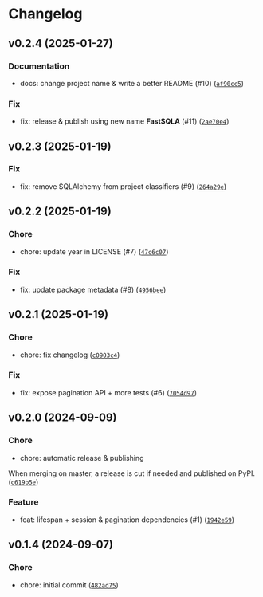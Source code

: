 # Changelog

## v0.2.4 (2025-01-27)

### Documentation

* docs: change project name &amp; write a better README (#10) ([`af90cc5`](https://github.com/hadrien/FastSQLA/commit/af90cc5d8451f7184e40c30e942ef5ae43cfc888))

### Fix

* fix: release &amp; publish using new name **FastSQLA** (#11) ([`2ae70e4`](https://github.com/hadrien/FastSQLA/commit/2ae70e42a993d3a351c78fb43fd213f27ea88750))

## v0.2.3 (2025-01-19)

### Fix

* fix: remove SQLAlchemy from project classifiers (#9) ([`264a29e`](https://github.com/hadrien/FastSQLA/commit/264a29e3843c2547716a3d670452bdf837911133))

## v0.2.2 (2025-01-19)

### Chore

* chore: update year in LICENSE (#7) ([`47c6c07`](https://github.com/hadrien/FastSQLA/commit/47c6c07d302f60fc568a11b3ff9897ee74975685))

### Fix

* fix: update package metadata (#8) ([`4956bee`](https://github.com/hadrien/FastSQLA/commit/4956bee5b0a002bf20229026b8cb3701768ae72c))

## v0.2.1 (2025-01-19)

### Chore

* chore: fix changelog ([`c0903c4`](https://github.com/hadrien/FastSQLA/commit/c0903c437a38db953dada3cf51ff8b7f6fe6c80c))

### Fix

* fix: expose pagination API + more tests (#6) ([`7054d97`](https://github.com/hadrien/FastSQLA/commit/7054d9732ad009e3e9cdae8e9eee3274cd476f4c))

## v0.2.0 (2024-09-09)

### Chore

* chore: automatic release &amp; publishing

When merging on master, a release is cut if needed and published on
PyPI. ([`c619b5e`](https://github.com/hadrien/FastSQLA/commit/c619b5e6fa612e72a8b446a266d693b7a02afb9a))

### Feature

* feat: lifespan + session &amp; pagination dependencies (#1) ([`1942e59`](https://github.com/hadrien/FastSQLA/commit/1942e59a13f6457c781ccca512c8d97e79603f7e))

## v0.1.4 (2024-09-07)

### Chore

* chore: initial commit ([`482ad75`](https://github.com/hadrien/FastSQLA/commit/482ad752ce04dd7b8d0acd37d5c1035bb82ee2eb))
